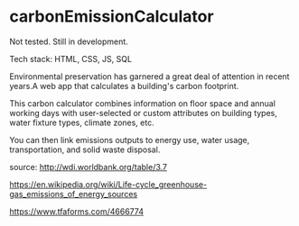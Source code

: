 # carbonEmissionCalculator

Not tested. Still in development. 

Tech stack: HTML, CSS, JS, SQL

Environmental preservation has garnered a great deal of attention in recent years.A web app that calculates a building's carbon footprint.

This carbon calculator combines information on floor space and annual working days with user-selected or custom attributes on building types, water fixture types, climate zones, etc.

You can then link emissions outputs to energy use, water usage, transportation, and solid waste disposal.

source:
http://wdi.worldbank.org/table/3.7

https://en.wikipedia.org/wiki/Life-cycle_greenhouse-gas_emissions_of_energy_sources

https://www.tfaforms.com/4666774
